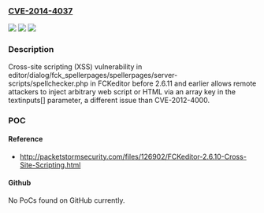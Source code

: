 ### [CVE-2014-4037](https://cve.mitre.org/cgi-bin/cvename.cgi?name=CVE-2014-4037)
![](https://img.shields.io/static/v1?label=Product&message=n%2Fa&color=blue)
![](https://img.shields.io/static/v1?label=Version&message=n%2Fa&color=blue)
![](https://img.shields.io/static/v1?label=Vulnerability&message=n%2Fa&color=brighgreen)

### Description

Cross-site scripting (XSS) vulnerability in editor/dialog/fck_spellerpages/spellerpages/server-scripts/spellchecker.php in FCKeditor before 2.6.11 and earlier allows remote attackers to inject arbitrary web script or HTML via an array key in the textinputs[] parameter, a different issue than CVE-2012-4000.

### POC

#### Reference
- http://packetstormsecurity.com/files/126902/FCKeditor-2.6.10-Cross-Site-Scripting.html

#### Github
No PoCs found on GitHub currently.

